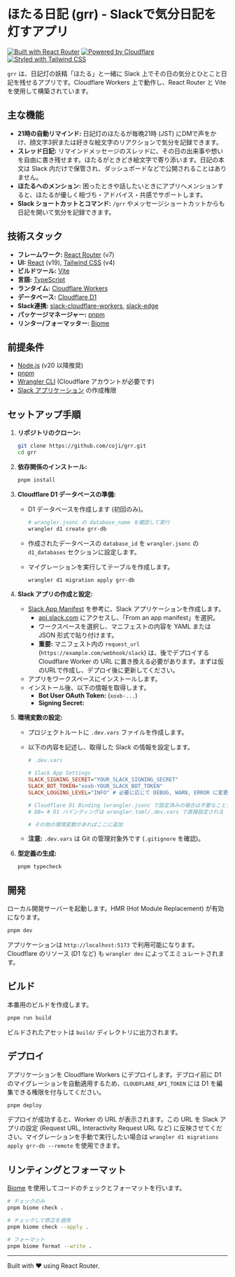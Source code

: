 # ほたる日記 (grr) - Slackで気分日記を灯すアプリ

[![Built with React Router](https://img.shields.io/badge/Built%20with-React%20Router-7d32e1)](https://reactrouter.com)
[![Powered by Cloudflare](https://img.shields.io/badge/Powered%20by-Cloudflare-f38020)](https://workers.cloudflare.com/)
[![Styled with Tailwind CSS](https://img.shields.io/badge/Styled%20with-Tailwind%20CSS-38b2ac)](https://tailwindcss.com)

`grr` は、日記灯の妖精「ほたる」と一緒に Slack 上でその日の気分とひとこと日記を残せるアプリです。Cloudflare Workers 上で動作し、React Router と Vite を使用して構築されています。

## 主な機能

* **21時の自動リマインド:** 日記灯のほたるが毎晩21時 (JST) にDMで声をかけ、顔文字3択または好きな絵文字のリアクションで気分を記録できます。
* **スレッド日記:** リマインドメッセージのスレッドに、その日の出来事や想いを自由に書き残せます。ほたるがときどき絵文字で寄り添います。日記の本文は Slack 内だけで保管され、ダッシュボードなどで公開されることはありません。
* **ほたるへのメンション:** 困ったときや話したいときにアプリへメンションすると、ほたるが優しく相づち・アドバイス・共感でサポートします。
* **Slack ショートカットとコマンド:** `/grr` やメッセージショートカットからも日記を開いて気分を記録できます。

## 技術スタック

* **フレームワーク:** [React Router](https://reactrouter.com/) (v7)
* **UI:** [React](https://react.dev/) (v19), [Tailwind CSS](https://tailwindcss.com/) (v4)
* **ビルドツール:** [Vite](https://vitejs.dev/)
* **言語:** [TypeScript](https://www.typescriptlang.org/)
* **ランタイム:** [Cloudflare Workers](https://workers.cloudflare.com/)
* **データベース:** [Cloudflare D1](https://developers.cloudflare.com/d1/)
* **Slack連携:** [slack-cloudflare-workers](https://github.com/slackapi/slack-cloudflare-workers), [slack-edge](https://github.com/slackapi/slack-edge)
* **パッケージマネージャー:** [pnpm](https://pnpm.io/)
* **リンター/フォーマッター:** [Biome](https://biomejs.dev/)

## 前提条件

* [Node.js](https://nodejs.org/) (v20 以降推奨)
* [pnpm](https://pnpm.io/installation)
* [Wrangler CLI](https://developers.cloudflare.com/workers/wrangler/install-and-update/) (Cloudflare アカウントが必要です)
* [Slack アプリケーション](https://api.slack.com/apps) の作成権限

## セットアップ手順

1. **リポジトリのクローン:**

    ```bash
    git clone https://github.com/coji/grr.git
    cd grr
    ```

2. **依存関係のインストール:**

    ```bash
    pnpm install
    ```

3. **Cloudflare D1 データベースの準備:**
    * D1 データベースを作成します (初回のみ)。

        ```bash
        # wrangler.jsonc の database_name を確認して実行
        wrangler d1 create grr-db
        ```

    * 作成されたデータベースの `database_id` を `wrangler.jsonc` の `d1_databases` セクションに設定します。
    * マイグレーションを実行してテーブルを作成します。

        ```bash
        wrangler d1 migration apply grr-db
        ```

4. **Slack アプリの作成と設定:**
    * [Slack App Manifest](./slack-app-manifest.example.json) を参考に、Slack アプリケーションを作成します。
        * [api.slack.com](https://api.slack.com/apps?new_app=1) にアクセスし、「From an app manifest」を選択。
        * ワークスペースを選択し、マニフェストの内容を YAML または JSON 形式で貼り付けます。
        * **重要:** マニフェスト内の `request_url` (`https://example.com/webhook/slack`) は、後でデプロイする Cloudflare Worker の URL に置き換える必要があります。まずは仮のURLで作成し、デプロイ後に更新してください。
    * アプリをワークスペースにインストールします。
    * インストール後、以下の情報を取得します。
        * **Bot User OAuth Token:** (`xoxb-...`)
        * **Signing Secret:**

5. **環境変数の設定:**
    * プロジェクトルートに `.dev.vars` ファイルを作成します。
    * 以下の内容を記述し、取得した Slack の情報を設定します。

        ```ini
        # .dev.vars

        # Slack App Settings
        SLACK_SIGNING_SECRET="YOUR_SLACK_SIGNING_SECRET"
        SLACK_BOT_TOKEN="xoxb-YOUR_SLACK_BOT_TOKEN"
        SLACK_LOGGING_LEVEL="INFO" # 必要に応じて DEBUG, WARN, ERROR に変更

        # Cloudflare D1 Binding (wrangler.jsonc で設定済みの場合は不要なことが多い)
        # DB= # D1 バインディングは wrangler.toml/.dev.vars で直接設定される

        # その他の環境変数があればここに追加
        ```

    * **注意:** `.dev.vars` は Git の管理対象外です (`.gitignore` を確認)。

6. **型定義の生成:**

    ```bash
    pnpm typecheck
    ```

## 開発

ローカル開発サーバーを起動します。HMR (Hot Module Replacement) が有効になります。

```bash
pnpm dev
```

アプリケーションは `http://localhost:5173` で利用可能になります。Cloudflare のリソース (D1 など) も `wrangler dev` によってエミュレートされます。

## ビルド

本番用のビルドを作成します。

```bash
pnpm run build
```

ビルドされたアセットは `build/` ディレクトリに出力されます。

## デプロイ

アプリケーションを Cloudflare Workers にデプロイします。デプロイ前に D1 のマイグレーションを自動適用するため、`CLOUDFLARE_API_TOKEN` には D1 を編集できる権限を付与してください。

```bash
pnpm deploy
```

デプロイが成功すると、Worker の URL が表示されます。この URL を Slack アプリの設定 (Request URL, Interactivity Request URL など) に反映させてください。マイグレーションを手動で実行したい場合は `wrangler d1 migrations apply grr-db --remote` を使用できます。

## リンティングとフォーマット

[Biome](https://biomejs.dev/) を使用してコードのチェックとフォーマットを行います。

```bash
# チェックのみ
pnpm biome check .

# チェックして修正を適用
pnpm biome check --apply .

# フォーマット
pnpm biome format --write .
```

---

Built with ❤️ using React Router.

